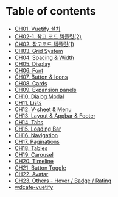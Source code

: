 # Table of contents

* [CH01. Vuetify 설치](README.md)
* [CH02-1. 참고 코드 템플릿(2)](<CH02-1. 참고 코드 템플릿(2).md>)
* [CH02. 참고코드 템플릿(1)](<CH02. 참고코드 템플릿(1).md>)
* [CH03. Grid System](<CH03. Grid System.md>)
* [CH04. Spacing & Width](<CH04. Spacing & Width.md>)
* [CH05. Display](<CH05. Display.md>)
* [CH06. Font](<CH06. Font.md>)
* [CH07. Button & Icons](<CH07. Button & Icons.md>)
* [CH08. Cards](<CH08. Cards.md>)
* [CH09. Expansion panels](<CH09. Expansion panels.md>)
* [CH10. Dialog Modal](<CH10. Dialog Modal.md>)
* [CH11. Lists](<CH11. Lists.md>)
* [CH12. V-sheet & Menu](<CH12. V-sheet & Menu.md>)
* [CH13. Layout & Appbar & Footer](<CH13. Layout & Appbar & Footer.md>)
* [CH14. Tabs](<CH14. Tabs.md>)
* [CH15. Loading Bar](<CH15. Loading Bar.md>)
* [CH16. Navigation](<CH16. Navigation.md>)
* [CH17. Paginations](<CH17. Paginations.md>)
* [CH18. Tables](<CH18. Tables.md>)
* [CH19. Carousel](<CH19. Carousel.md>)
* [CH20. Timeline](<CH20. Timeline.md>)
* [CH21. Button Toggle](<CH21. Button Toggle.md>)
* [CH22. Avatar](<CH22. Avatar.md>)
* [CH23. Others -  Hover /  Badge  /  Rating](<CH23. Others -  Hover   Badge    Rating.md>)
* [wdcafe-vuetify](<README (1).md>)
